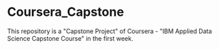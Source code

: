 # Coursera_Capstone
This repository is a "Capstone Project" of Coursera - "IBM Applied Data Science Capstone Course" in the first week.
